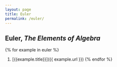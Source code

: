 ```yaml
---
layout: page
title: Euler
permalink: /euler/
---
```


## Euler, *The Elements of Algebra*

{% for example in euler %}
1. [{{example.title}}]({{ example.url }})
{% endfor %}
